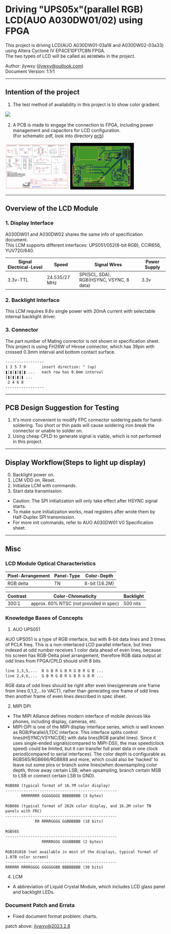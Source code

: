 # Driving "UPS05x"(parallel RGB) LCD(AUO A030DW01/02) using FPGA

This project is driving LCD(AUO A030DW01-03a16 and A030DW02-03a33) using Altera Cyclone IV EP4CE10F17C8N FPGA.<br>
The two types of LCD will be called as `A030DW0x` in the project.<br>


Author: jlywxy (jlywxy@outlook.com)<br>
Document Version: 1.1r1

- --

## Intention of the project

1. The test method of availability in this project is to show color gradient.<br>

<img src="demo1.png" width=200><br>

2. A PCB is made to engage the connection to FPGA, including power management and capacitors for LCD configuration.<br>(For schematic pdf, look into directory <a href="pcb">pcb</a>)<br>
<img src="pcb-schematic.png" width=200>
<img src="pcb-image.png" width=200><br>

- --

## Overview of the LCD Module

### 1. Display Interface

A030DW01 and A030DW02 shares the same info of specification document.<br>
This LCM supports different interfaces: UPS051/052(8-bit RGB), CCIR656, YUV720/640.

|Signal Electrical-Level       | Speed         | Signal Wires| Power Supply
|-----------------------|----------------|-----------|-|
|3.3v-TTL | 24.535/27 MHz | SPI(SCL, SDA), RGB(HSYNC, VSYNC, 8 data)|3.3v


### 2. Backlight Interface

This LCM requires 9.6v single power with 20mA current with selectable internal backlight driver.

### 3. Connector

The part number of Mating connector is not shown in specification sheet. This project is using FH26W of Hirose connector, which has 39pin with crossed 0.3mm interval and bottom contact surface.
```
-----------------
1 3 5 7 9       insert direction: ^ (up)
❚|❚|❚|❚|❚ ...   each row has 0.6mm interval
|❚|❚|❚|❚ ...
 2 4 6 8 
-----------------
```
- --


## PCB Design Suggestion for Testing

1. It's more convenient to modify FPC connector soldering pads for hand-soldering. Too short or thin pads will cause soldering iron break the connector or unable to solder on.
2. Using cheap CPLD to generate signal is viable, which is not performed in this project.

- --

## Display Workflow(Steps to light up display)

0. Backlight power on.
1. LCM VDD on, Reset.
2. Initialize LCM with commands.
3. Start data transmission.

* Caution: The SPI initialization will only take effect after HSYNC signal starts.
* To make sure initializaiton works, read registers after wrote them by Half-Duplex SPI transmission.
* For more init commands, refer to AUO A030DW01 V0 Specification sheet.

- --
## Misc

### LCD Module Optical Characteristics


|Pixel-Arrangement  | Panel-Type | Color-Depth
|-------------------|------------|------------------
RGB delta          | TN         | 8-bit (16.2M)


|Contrast | Color-Chromaticity            | Backlight
|----------|-------------------------------|--------
|300:1    | approx. 60% NTSC (not provided in spec) | 500 nits


### Knowledge Bases of Concepts
1. AUO UPS051

AUO UPS051 is a type of RGB interface, but with 8-bit data lines and 3 times of PCLK freq. This is a non-interlaced LCD parallel interface, but lines indexed at odd number receives 1 color data ahead of even lines, because his screen has RGB-Delta pixel arrangement, therefore RGB data output at odd lines from FPGA/CPLD should shift 8 bits.
```
line 1,3,5,...  R G B R G B R G B R G B ...
line 2,4,6,...  G B R G B R G B R G B R ...
```
RGB data of odd lines should be right after even lines(generate one frame from lines 0,1,2,...to VACT), rather than generating one frame of odd lines then another frame of even lines described in spec sheet.

2. MIPI DPI

* The MIPI Alliance defines modern interface of mobile devices like phones, including display, cameras, etc. 
* MIPI-DPI is one of the MIPI display interface series, which is well known as RGB/Parallel/LTDC interface. This interface splits control lines(HSYNC/VSYNC/DE) with data lines(RGB parallel lines). Since it uses single-ended signals(compared to MIPI-DSI), the max speed(clock speed) could be limited, but it can transfer full pixel data in one clock period(compared to serial interfaces). The color depth is configurable as RGB565/RGB666/RGB888 and more, which could also be 'hacked' to leave out some pins or branch some lines(when downsampling color depth, throw away certain LSB; when upsampling, branch certain MSB to LSB or connect certain LSB to GND).
```
RGB888 (typical format of 16.7M color display)
-------------------------------------------------
       RRRRRRRR GGGGGGGG BBBBBBBB (3 bytes)

RGB666 (typical format of 262k color display, and 16.2M color TN panels with FRC)
-------------------------------------------------
             RR RRRRGGGG GGBBBBBB (18 bits)

RGB565
-------------------------------------------------
                RRRRRGGG GGGBBBBB (2 bytes)

RGB101010 (not available in most of the displays, typical format of 1.07B color screen)
-------------------------------------------------
RRRRRR RRRRGGGG GGGGGGBB BBBBBBBB (30 bits)
```

4. LCM

* A abbreviation of Liquid Crystal Module, which includes LCD glass panel and backlight LEDs.

### Document Patch and Errata

* Fixed document format problem: charts.<br>

patch above: jlywxy@2023.2.8<br>
